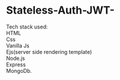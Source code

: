 # Stateless-Auth-JWT-
Tech stack used:<br>HTML<br>Css<br>Vanilla Js<br>Ejs(server side rendering template)<br>Node.js<br>Express<br>MongoDb.
